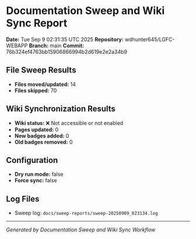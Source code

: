 # Documentation Sweep and Wiki Sync Report

**Date:** Tue Sep  9 02:31:35 UTC 2025
**Repository:** wdhunter645/LGFC-WEBAPP
**Branch:** main
**Commit:** 76b324ef4763bb15906866994b2d619e2e2a34b9

## File Sweep Results

- **Files moved/updated:** 14
- **Files skipped:** 70

## Wiki Synchronization Results

- **Wiki status:** ❌ Not accessible or not enabled
- **Pages updated:** 0
- **New badges added:** 0
- **Old badges removed:** 0

## Configuration

- **Dry run mode:** false
- **Force sync:** false

## Log Files

- Sweep log: `docs/sweep-reports/sweep-20250909_023134.log`

---
*Generated by Documentation Sweep and Wiki Sync Workflow*
